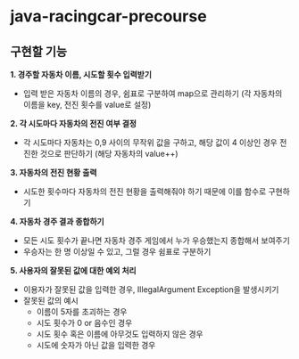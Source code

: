 # java-racingcar-precourse

## 구현할 기능 
**1. 경주할 자동차 이름, 시도할 횟수 입력받기**
- 입력 받은 자동차 이름의 경우, 쉼표로 구분하여 map으로 관리하기 (각 자동차의 이름을 key, 전진 횟수를 value로 설정)

**2. 각 시도마다 자동차의 전진 여부 결정**
- 각 시도마다 자동차는 0,9 사이의 무작위 값을 구하고, 해당 값이 4 이상인 경우 전진한 것으로 판단하기 (해당 자동차의 value++)

**3. 자동차의 전진 현황 출력**
- 시도한 횟수마다 자동차의 전진 현황을 출력해줘야 하기 때문에 이를 함수로 구현하기

**4. 자동차 경주 결과 종합하기**
- 모든 시도 횟수가 끝나면 자동차 경주 게임에서 누가 우승했는지 종합해서 보여주기 
- 우승자는 한 명 이상일 수 있고, 그럴 경우 쉼표로 구분하기

**5. 사용자의 잘못된 값에 대한 예외 처리**
- 이용자가 잘못된 값을 입력한 경우, IllegalArgument Exception을 발생시키기
- 잘못된 값의 예시 
   - 이름이 5자를 초괴하는 경우
   - 시도 횟수가 0 or 음수인 경우
   - 시도 횟수 혹은 이름에 아무것도 입력하지 않은 경우
   - 시도에 숫자가 아닌 값을 입력한 경우
